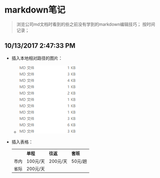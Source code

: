 # markdown笔记 #

> 浏览公司md文档时看到的些之前没有学到的markdown编辑技巧；
> 按时间记录；

## 10/13/2017 2:47:33 PM  ##
- 插入本地相对路径的图片：
    - ![Alt text](./1.png)
- 插入表格：

    <table>
      <tr>
        <th></th>
        <th>单程</th>
        <th>往返</th>
        <th>套班</th>
      </tr>
      <tr>
        <td>市内</td>
        <td>100元/天</td>
        <td>200元/天</td>
        <td>50元/趟</td>
      </tr>
      <tr>
        <td>省际</td>
        <td colspan="3">200元/天</td>
      </tr>
    </table>